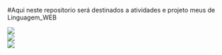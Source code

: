 #Aqui neste repositorio será destinados a atividades e projeto meus de Linguagem_WEB
<div><img src="https://drive.google.com/file/d/1AfLUBVFlUmjeGrIYzEuBWhgO3_GN53X4/view?usp=share_link"></div>
<div><img src="https://drive.google.com/file/d/1jOq_N1Hjnz_m7jz_0pBe-b0VBakmOCgS/view?usp=share_link"></div>
<div><img src="https://drive.google.com/file/d/1IAmqWI6CXyHXqTBlT2BR3eNWGc9hdp8E/view?usp=share_link"></div>

